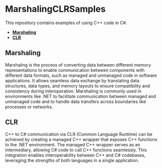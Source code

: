 # MarshalingCLRSamples

This repository contains examples of using С++ code in С#. 

* [**Marshaling**](https://github.com/SkivHisink/MarshalingCLRSamples/edit/main/README.md#marshaling)
* [**CLR**](https://github.com/SkivHisink/MarshalingCLRSamples/edit/main/README.md#clr)

## Marshaling

Marshaling is the process of converting data between different memory representations to enable communication between components with different data formats, such as managed and unmanaged code in software applications. It allows seamless data exchange by translating data structures, data types, and memory layouts to ensure compatibility and consistency during interoperation. Marshaling is commonly used in environments like .NET to facilitate communication between managed and unmanaged code and to handle data transfers across boundaries like processes or networks.

## CLR

C++ to C# communication via CLR (Common Language Runtime) can be achieved by creating a managed C++ wrapper that exposes C++ functions to the .NET environment. The managed C++ wrapper serves as an intermediary, allowing C# code to call C++ functions seamlessly. This integration enables interoperability between C++ and C# codebases, leveraging the strengths of both languages in a single application.
